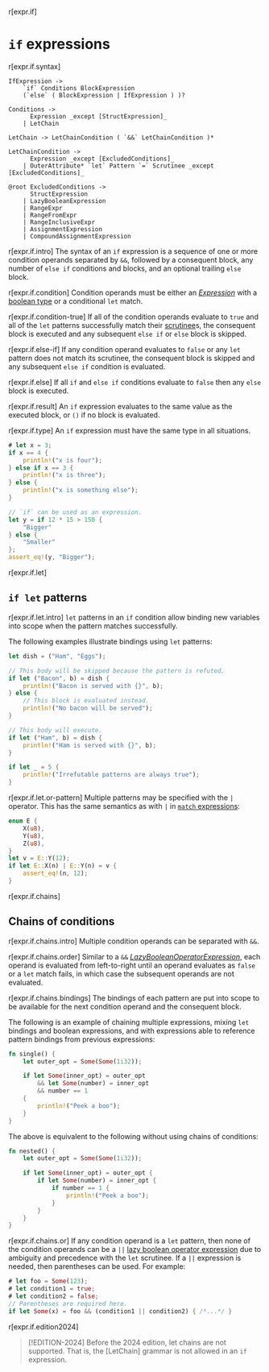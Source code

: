 r[expr.if]
# `if` expressions

r[expr.if.syntax]
```grammar,expressions
IfExpression ->
    `if` Conditions BlockExpression
    (`else` ( BlockExpression | IfExpression ) )?

Conditions ->
      Expression _except [StructExpression]_
    | LetChain

LetChain -> LetChainCondition ( `&&` LetChainCondition )*

LetChainCondition ->
      Expression _except [ExcludedConditions]_
    | OuterAttribute* `let` Pattern `=` Scrutinee _except [ExcludedConditions]_

@root ExcludedConditions ->
      StructExpression
    | LazyBooleanExpression
    | RangeExpr
    | RangeFromExpr
    | RangeInclusiveExpr
    | AssignmentExpression
    | CompoundAssignmentExpression
```
<!-- TODO: The struct exception above needs clarification, see https://github.com/rust-lang/reference/issues/1808
     The chain grammar could use some work, see https://github.com/rust-lang/reference/issues/1811
-->

r[expr.if.intro]
The syntax of an `if` expression is a sequence of one or more condition operands separated by `&&`,
followed by a consequent block, any number of `else if` conditions and blocks, and an optional trailing `else` block.

r[expr.if.condition]
Condition operands must be either an [_Expression_] with a [boolean type] or a conditional `let` match.

r[expr.if.condition-true]
If all of the condition operands evaluate to `true` and all of the `let` patterns successfully match their [scrutinee]s,
the consequent block is executed and any subsequent `else if` or `else` block is skipped.

r[expr.if.else-if]
If any condition operand evaluates to `false` or any `let` pattern does not match its scrutinee,
the consequent block is skipped and any subsequent `else if` condition is evaluated.

r[expr.if.else]
If all `if` and `else if` conditions evaluate to `false` then any `else` block is executed.

r[expr.if.result]
An `if` expression evaluates to the same value as the executed block, or `()` if no block is evaluated.

r[expr.if.type]
An `if` expression must have the same type in all situations.

```rust
# let x = 3;
if x == 4 {
    println!("x is four");
} else if x == 3 {
    println!("x is three");
} else {
    println!("x is something else");
}

// `if` can be used as an expression.
let y = if 12 * 15 > 150 {
    "Bigger"
} else {
    "Smaller"
};
assert_eq!(y, "Bigger");
```

r[expr.if.let]
## `if let` patterns

r[expr.if.let.intro]
`let` patterns in an `if` condition allow binding new variables into scope when the pattern matches successfully.

The following examples illustrate bindings using `let` patterns:

```rust
let dish = ("Ham", "Eggs");

// This body will be skipped because the pattern is refuted.
if let ("Bacon", b) = dish {
    println!("Bacon is served with {}", b);
} else {
    // This block is evaluated instead.
    println!("No bacon will be served");
}

// This body will execute.
if let ("Ham", b) = dish {
    println!("Ham is served with {}", b);
}

if let _ = 5 {
    println!("Irrefutable patterns are always true");
}
```

r[expr.if.let.or-pattern]
Multiple patterns may be specified with the `|` operator.
This has the same semantics as with `|` in [`match` expressions]:

```rust
enum E {
    X(u8),
    Y(u8),
    Z(u8),
}
let v = E::Y(12);
if let E::X(n) | E::Y(n) = v {
    assert_eq!(n, 12);
}
```

r[expr.if.chains]
## Chains of conditions

r[expr.if.chains.intro]
Multiple condition operands can be separated with `&&`.

r[expr.if.chains.order]
Similar to a `&&` [_LazyBooleanOperatorExpression_], each operand is evaluated from left-to-right until an operand evaluates as `false` or a `let` match fails,
in which case the subsequent operands are not evaluated.

r[expr.if.chains.bindings]
The bindings of each pattern are put into scope to be available for the next condition operand and the consequent block.

The following is an example of chaining multiple expressions, mixing `let` bindings and boolean expressions, and with expressions able to reference pattern bindings from previous expressions:

```rust
fn single() {
    let outer_opt = Some(Some(1i32));

    if let Some(inner_opt) = outer_opt
        && let Some(number) = inner_opt
        && number == 1
    {
        println!("Peek a boo");
    }
}
```

The above is equivalent to the following without using chains of conditions:

```rust
fn nested() {
    let outer_opt = Some(Some(1i32));

    if let Some(inner_opt) = outer_opt {
        if let Some(number) = inner_opt {
            if number == 1 {
                println!("Peek a boo");
            }
        }
    }
}
```

r[expr.if.chains.or]
If any condition operand is a `let` pattern, then none of the condition operands can be a `||` [lazy boolean operator expression][_LazyBooleanOperatorExpression_] due to ambiguity and precedence with the `let` scrutinee.
If a `||` expression is needed, then parentheses can be used. For example:

```rust
# let foo = Some(123);
# let condition1 = true;
# let condition2 = false;
// Parentheses are required here.
if let Some(x) = foo && (condition1 || condition2) { /*...*/ }
```

r[expr.if.edition2024]
> [!EDITION-2024]
> Before the 2024 edition, let chains are not supported. That is, the [LetChain] grammar is not allowed in an `if` expression.

[_BlockExpression_]: block-expr.md
[_Expression_]: ../expressions.md
[_LazyBooleanOperatorExpression_]: operator-expr.md#lazy-boolean-operators
[_Pattern_]: ../patterns.md
[_Scrutinee_]: match-expr.md
[`match` expressions]: match-expr.md
[boolean type]: ../types/boolean.md
[scrutinee]: ../glossary.md#scrutinee
